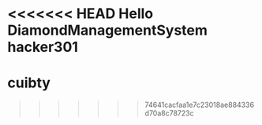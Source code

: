 <<<<<<< HEAD
Hello DiamondManagementSystem
hacker301
=======
cuibty
======
>>>>>>> 74641cacfaa1e7c23018ae884336d70a8c78723c
